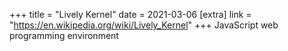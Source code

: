 +++
title = "Lively Kernel"
date = 2021-03-06
[extra]
link = "https://en.wikipedia.org/wiki/Lively_Kernel"
+++
JavaScript web programming environment

